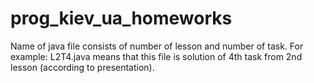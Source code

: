 # prog_kiev_ua_homeworks

Name of java file consists of number of lesson and number of task.
For example: L2T4.java means that this file is solution of 4th task from 2nd lesson (according to presentation).
